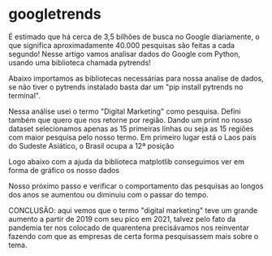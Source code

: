 # googletrends


É estimado que há cerca de 3,5 bilhões de busca no Google diariamente, o que significa aproximadamente 40.000 pesquisas são feitas a cada segundo! Nesse artigo vamos analisar dados do Google com Python, usando uma biblioteca chamada pytrends!

Abaixo importamos as bibliotecas necessárias para nossa analise de dados, se não tiver o pytrends instalado basta dar um "pip install pytrends no terminal".


Nessa análise usei o termo "Digital Marketing" como pesquisa. Defini também que quero que nos retorne por região. Dando um print no nosso dataset selecionamos apenas as 15 primeiras linhas ou seja as 15 regiões com maior pesquisa pelo nosso termo. Em primeiro lugar está o Laos país do Sudeste Asiático, o Brasil ocupa a 12ª posição


Logo abaixo com a ajuda da biblioteca matplotlib conseguimos ver em forma de gráfico os nosso dados

Nosso próximo passo e verificar o comportamento das pesquisas ao longos dos anos se aumentou ou diminuiu com o passar do tempo.

CONCLUSÃO: aqui vemos que o termo "digital marketing" teve um grande aumento a partir de 2019 com seu pico em 2021, talvez pelo fato da pandemia ter nos colocado de quarentena precisávamos nos reinventar fazendo com que as empresas de certa forma pesquisassem mais sobre o tema.

